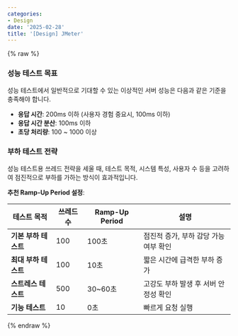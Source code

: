 ```yaml
---
categories:
- Design
date: '2025-02-28'
title: '[Design] JMeter'
---
```


{% raw %}
### 성능 테스트 목표
성능 테스트에서 일반적으로 기대할 수 있는 이상적인 서버 성능은 다음과 같은 기준을 충족해야 합니다.

- **응답 시간**: 200ms 이하 (사용자 경험 중요시, 100ms 이하)
- **응답 시간 분산**: 100ms 이하
- **초당 처리량**: 100 ~ 1000 이상

### 부하 테스트 전략
성능 테스트용 쓰레드 전략을 세울 때, 테스트 목적, 시스템 특성, 사용자 수 등을 고려하여 점진적으로 부하를 가하는 방식이 효과적입니다.

**추천 Ramp-Up Period 설정**: 

|테스트 목적|쓰레드 수|Ramp-Up Period|설명|
|---|---|---|---|
|**기본 부하 테스트**|100|100초|점진적 증가, 부하 감당 가능 여부 확인|
|**최대 부하 테스트**|100|10초|짧은 시간에 급격한 부하 증가|
|**스트레스 테스트**|500|30~60초|고강도 부하 발생 후 서버 안정성 확인|
|**기능 테스트**|10|0초|빠르게 요청 실행|
{% endraw %}